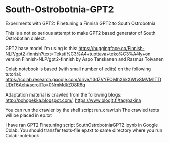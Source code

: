 # South-Ostrobotnia-GPT2
Experiments with GPT2: Finetuning a Finnish GPT2 to South Ostrobotnia

This is a not so serious attempt to make GPT2 based generator of South Ostrobotian dialect.

GPT2 base model I'm using is this: https://huggingface.co/Finnish-NLP/gpt2-finnish?text=Teksti%C3%A4+tuottava+teko%C3%A4ly+on
version Finnish-NLP/gpt2-finnish by Aapo Tanskanen and Rasmus Toivanen

Colab notebook is based (with small number of edits) on the following tutorial:
https://colab.research.google.com/drive/13dZVYEOMhXhkXWfvSMVM1TTtUDrT6Aeh#scrollTo=0NmMdkZO8R6q

Adaptation material is crawled from the following blogs: http://pohopekka.blogspot.com/, https://www.blogit.fi/tag/pakina

You can run the crawler by the shell script run_crawl.sh
The crawled texts will be placed in ep.txt

I have ran GPT2 Finetuning script SouthOstrobotniaGPT2.ipynb in Google Colab. You should transfer texts-file ep.txt to
same directory where you run Colab-notebook
